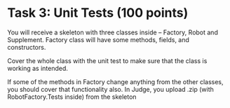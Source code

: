 # Task 3: Unit Tests (100 points)

You will receive a skeleton with three classes inside – Factory, Robot and Supplement. Factory class will have some methods, fields, and constructors.

Cover the whole class with the unit test to make sure that the class is working as intended.

If some of the methods in Factory change anything from the other classes, you should cover that functionality also. In Judge, you upload .zip (with RobotFactory.Tests inside) from the skeleton

